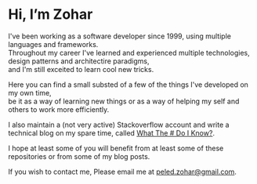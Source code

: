 # Hi, I’m Zohar

I've been working as a software developer since 1999, using multiple languages and frameworks.  
Throughout my career I've learned and experienced multiple technologies, design patterns and architectire paradigms,  
and I'm still exceited to learn cool new tricks.

Here you can find a small substed of a few of the things I've developed on my own time,  
be it as a way of learning new things or as a way of helping my self and others to work more efficiently. 

I also maintain a (not very active) Stackoverflow account and write a technical blog on my spare time, called [What The # Do I Know?](https://zoharpeled.wordpress.com/).

I hope at least some of you will benefit from at least some of these repositories or from some of my blog posts.

If you wish to contact me, Please email me at peled.zohar@gmail.com.
<!---
Peled-Zohar/Peled-Zohar is a ✨ special ✨ repository because its `README.md` (this file) appears on your GitHub profile.
You can click the Preview link to take a look at your changes.
--->
